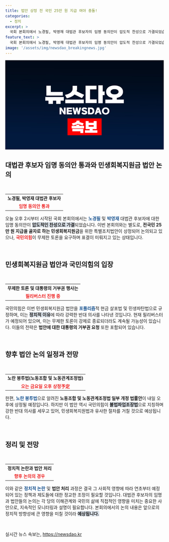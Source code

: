```yaml
---
title: 법안 상정 전 국민 25만 원 지급 여야 충돌!
categories:
  - 정치
excerpt: >
  국회 본회의에서 노경필, 박영재 대법관 후보자의 임명 동의안이 압도적 찬성으로 가결되었습니다. 하지만 국민의힘은 민생회복지원금 법안에 대해 무제한 토론을 시작하며 필리버스터를 벌이고 있습니다. 상황이 급박하게 돌아가고 있어 정치권의 갈등이 더욱 고조되고 있습니다.
feature_text: >
  국회 본회의에서 노경필, 박영재 대법관 후보자의 임명 동의안이 압도적 찬성으로 가결되었습니다. 하지만 국민의힘은 민생회복지원금 법안에 대해 무제한 토론을 시작하며 필리버스터를 벌이고 있습니다. 상황이 급박하게 돌아가고 있어 정치권의 갈등이 더욱 고조되고 있습니다.
image: '/assets/img/newsdao_breakingnews.jpg'
---
```


<p><img src="/assets/img/newsdao_breakingnews.jpg" alt="koreaapp 속보" /></p>

<h2 data-ke-size="size26">대법관 후보자 임명 동의안 통과와 민생회복지원금 법안 논의</h2>

<p data-ke-size="size16">&nbsp;</p>

<table style="width:100%; border-collapse:collapse;">
    <tbody>
        <tr>
            <td style="text-align: center; height: 17px;">
                <b>노경필, 박영재 대법관 후보자</b>
            </td>
        </tr>
        <tr>
            <td style="text-align: center; height: 17px;">
                <b><span style="color: #ee2323;">임명 동의안 통과</span></b>
            </td>
        </tr>
    </tbody>
</table>

<p data-ke-size="size16">오늘 오후 2시부터 시작된 국회 본회의에서는 <b><span style="color: #1a5490;">노경필</span></b> 및 <b><span style="color: #1a5490;">박영재</span></b> 대법관 후보자에 대한 임명 동의안이 <b><span style="background-color: #21538527;">압도적인 찬성으로 가결</span></b>되었습니다. 이번 본회의와는 별도로, <b>전국민 25만 원 지급을 골자로 하는 민생회복지원금</b>을 위한 특별조치법안이 상정되어 논의되고 있으나, <b><span style="color: #ee2323;">국민의힘</span></b>이 무제한 토론을 요구하며 표결이 미뤄지고 있는 상태입니다.</p>

<p data-ke-size="size16">&nbsp;</p>

<h2 data-ke-size="size26">민생회복지원금 법안과 국민의힘의 입장</h2>

<p data-ke-size="size16">&nbsp;</p>

<table style="width:100%; border-collapse:collapse;">
    <tbody>
        <tr>
            <td style="text-align: center; height: 17px;">
                <b>무제한 토론 및 대통령의 거부권 행사는</b>
            </td>
        </tr>
        <tr>
            <td style="text-align: center; height: 17px;">
                <b><span style="color: #ee2323;">필리버스터 진행 중</span></b>
            </td>
        </tr>
    </tbody>
</table>

<p data-ke-size="size16">국민의힘은 이번 민생회복지원금 법안을 <b><span style="color: #1a5490;">포퓰리즘</span></b>적 현금 살포법 및 민생파탄법으로 규정하며, 이는 <b><span style="background-color: #21538527;">정치적 이유</span></b>에 따라 강력한 반대 의사를 나타낸 것입니다. 현재 필리버스터가 예정되어 있으며, 이는 무제한 토론이 강제로 종료되더라도 계속될 가능성이 있습니다. 이들의 전략은 <b>법안에 대한 대통령의 거부권 요청</b> 또한 포함되어 있습니다.</p>

<p data-ke-size="size16">&nbsp;</p>

<h2 data-ke-size="size26">향후 법안 논의 일정과 전망</h2>

<p data-ke-size="size16">&nbsp;</p>

<table style="width:100%; border-collapse:collapse;">
    <tbody>
        <tr>
            <td style="text-align: center; height: 17px;">
                <b>노란 봉투법(노동조합 및 노동관계조정법)</b>
            </td>
        </tr>
        <tr>
            <td style="text-align: center; height: 17px;">
                <b><span style="color: #ee2323;">오는 금요일 오후 상정予定</span></b>
            </td>
        </tr>
    </tbody>
</table>

<p data-ke-size="size16">한편, <b><span style="color: #1a5490;">노란 봉투법</span></b>으로 알려진 <b>노동조합 및 노동관계조정법 일부 개정 법률안</b>이 내일 오후에 상정될 예정입니다. 하지만 이 법안 역시 국민의힘이 <b><span style="background-color: #21538527;">불법파업조장법</span></b>으로 지칭하며 강한 반대 의사를 세우고 있어, 민생회복지원법과 유사한 절차를 거칠 것으로 예상됩니다.</p>

<p data-ke-size="size16">&nbsp;</p>

<h2 data-ke-size="size26">정리 및 전망</h2>

<p data-ke-size="size16">&nbsp;</p>

<table style="width:100%; border-collapse:collapse;">
    <tbody>
        <tr>
            <td style="text-align: center; height: 17px;">
                <b>정치적 논란과 법안 처리</b>
            </td>
        </tr>
        <tr>
            <td style="text-align: center; height: 17px;">
                <b><span style="color: #ee2323;">향후 논의의 경우</span></b>
            </td>
        </tr>
    </tbody>
</table>

<p data-ke-size="size16">이와 같은 <b><span style="color: #1a5490;">정치적 논란</span></b> 및 <b>법안 처리</b> 과정은 결국 그 사회적 영향에 따라 연초부터 예정되어 있는 정책과 제도들에 대한 정교한 조정이 필요할 것입니다. 대법관 후보자의 임명과 법안들의 논의는 각 당의 이해관계와 국민의 삶에 직접적인 영향을 미치는 중요한 사안으로, 지속적인 모니터링과 설명이 필요합니다. 본회의에서의 논의 내용은 앞으로의 정치적 방향성에 큰 영향을 미칠 것이라 <b><span style="background-color: #21538527;">예상됩니다.</span></b></p> 

<p data-ke-size="size16">&nbsp;</p>
실시간 뉴스 속보는, <a href="https://newsdao.kr" rel="dofollow">https://newsdao.kr</a>


